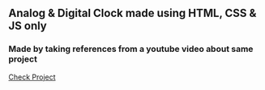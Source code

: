 ## Analog & Digital Clock made using HTML, CSS & JS only

### Made by taking references from a youtube video about same project


[Check Project](https://p4rt33k.github.io/Analog_and_Digital_Clock/home.html)
